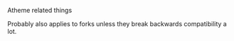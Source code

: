 Atheme related things

Probably also applies to forks unless they break backwards compatibility a
lot.
